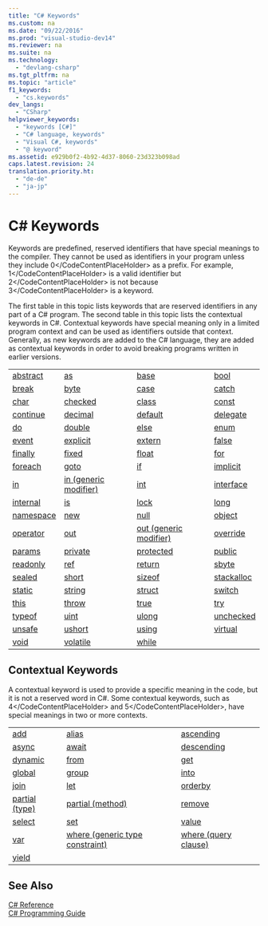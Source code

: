 ```yaml
---
title: "C# Keywords"
ms.custom: na
ms.date: "09/22/2016"
ms.prod: "visual-studio-dev14"
ms.reviewer: na
ms.suite: na
ms.technology: 
  - "devlang-csharp"
ms.tgt_pltfrm: na
ms.topic: "article"
f1_keywords: 
  - "cs.keywords"
dev_langs: 
  - "CSharp"
helpviewer_keywords: 
  - "keywords [C#]"
  - "C# language, keywords"
  - "Visual C#, keywords"
  - "@ keyword"
ms.assetid: e929b0f2-4b92-4d37-8060-23d323b098ad
caps.latest.revision: 24
translation.priority.ht: 
  - "de-de"
  - "ja-jp"
---
```

# C# Keywords
Keywords are predefined, reserved identifiers that have special meanings to the compiler. They cannot be used as identifiers in your program unless they include <CodeContentPlaceHolder>0\</CodeContentPlaceHolder> as a prefix. For example, <CodeContentPlaceHolder>1\</CodeContentPlaceHolder> is a valid identifier but <CodeContentPlaceHolder>2\</CodeContentPlaceHolder> is not because <CodeContentPlaceHolder>3\</CodeContentPlaceHolder> is a keyword.  
  
 The first table in this topic lists keywords that are reserved identifiers in any part of a C# program. The second table in this topic lists the contextual keywords in C#. Contextual keywords have special meaning only in a limited program context and can be used as identifiers outside that context. Generally, as new keywords are added to the C# language, they are added as contextual keywords in order to avoid breaking programs written in earlier versions.  
  
|||||  
|-|-|-|-|  
|[abstract](../vs140/abstract--csharp-reference-.md)|[as](../vs140/as--csharp-reference-.md)|[base](../vs140/base--csharp-reference-.md)|[bool](../vs140/bool--csharp-reference-.md)|  
|[break](../vs140/break--csharp-reference-.md)|[byte](../vs140/byte--csharp-reference-.md)|[case](../vs140/switch--csharp-reference-.md)|[catch](../vs140/try-catch--csharp-reference-.md)|  
|[char](../vs140/char--csharp-reference-.md)|[checked](../vs140/checked--csharp-reference-.md)|[class](../vs140/class--csharp-reference-.md)|[const](../vs140/const--csharp-reference-.md)|  
|[continue](../vs140/continue--csharp-reference-.md)|[decimal](../vs140/decimal--csharp-reference-.md)|[default](../vs140/default--csharp-reference-.md)|[delegate](../vs140/delegate--csharp-reference-.md)|  
|[do](../vs140/do--csharp-reference-.md)|[double](../vs140/double--csharp-reference-.md)|[else](../vs140/if-else--csharp-reference-.md)|[enum](../vs140/enum--csharp-reference-.md)|  
|[event](../vs140/event--csharp-reference-.md)|[explicit](../vs140/explicit--csharp-reference-.md)|[extern](../vs140/extern--csharp-reference-.md)|[false](../vs140/false--csharp-reference-.md)|  
|[finally](../vs140/try-finally--csharp-reference-.md)|[fixed](../vs140/fixed-statement--csharp-reference-.md)|[float](../vs140/float--csharp-reference-.md)|[for](../vs140/for--csharp-reference-.md)|  
|[foreach](../vs140/foreach--in--csharp-reference-.md)|[goto](../vs140/goto--csharp-reference-.md)|[if](../vs140/if-else--csharp-reference-.md)|[implicit](../vs140/implicit--csharp-reference-.md)|  
|[in](../vs140/foreach--in--csharp-reference-.md)|[in (generic modifier)](../vs140/in--generic-modifier---csharp-reference-.md)|[int](../vs140/int--csharp-reference-.md)|[interface](../vs140/interface--csharp-reference-.md)|  
|[internal](../vs140/internal--csharp-reference-.md)|[is](../vs140/is--csharp-reference-.md)|[lock](../vs140/lock-statement--csharp-reference-.md)|[long](../vs140/long--csharp-reference-.md)|  
|[namespace](../vs140/namespace--csharp-reference-.md)|[new](../vs140/new--csharp-reference-.md)|[null](../vs140/null--csharp-reference-.md)|[object](../vs140/object--csharp-reference-.md)|  
|[operator](../vs140/operator--csharp-reference-2.md)|[out](../vs140/out--csharp-reference-.md)|[out (generic modifier)](../vs140/out--generic-modifier---csharp-reference-.md)|[override](../vs140/override--csharp-reference-.md)|  
|[params](../vs140/params--csharp-reference-.md)|[private](../vs140/private--csharp-reference-.md)|[protected](../vs140/protected--csharp-reference-.md)|[public](../vs140/public--csharp-reference-.md)|  
|[readonly](../vs140/readonly--csharp-reference-.md)|[ref](../vs140/ref--csharp-reference-.md)|[return](../vs140/return--csharp-reference-.md)|[sbyte](../vs140/sbyte--csharp-reference-.md)|  
|[sealed](../vs140/sealed--csharp-reference-.md)|[short](../vs140/short--csharp-reference-.md)|[sizeof](../vs140/sizeof--csharp-reference-.md)|[stackalloc](../vs140/stackalloc--csharp-reference-.md)|  
|[static](../vs140/static--csharp-reference-.md)|[string](../vs140/string--csharp-reference-.md)|[struct](../vs140/struct--csharp-reference-.md)|[switch](../vs140/switch--csharp-reference-.md)|  
|[this](../vs140/this--csharp-reference-.md)|[throw](../vs140/throw--csharp-reference-.md)|[true](../vs140/true--csharp-reference-.md)|[try](../vs140/try-catch--csharp-reference-.md)|  
|[typeof](../vs140/typeof--csharp-reference-.md)|[uint](../vs140/uint--csharp-reference-.md)|[ulong](../vs140/ulong--csharp-reference-.md)|[unchecked](../vs140/unchecked--csharp-reference-.md)|  
|[unsafe](../vs140/unsafe--csharp-reference-.md)|[ushort](../vs140/ushort--csharp-reference-.md)|[using](../vs140/using--csharp-reference-.md)|[virtual](../vs140/virtual--csharp-reference-.md)|  
|[void](../vs140/void--csharp-reference-.md)|[volatile](../vs140/volatile--csharp-reference-.md)|[while](../vs140/while--csharp-reference-.md)||  
  
## Contextual Keywords  
 A contextual keyword is used to provide a specific meaning in the code, but it is not a reserved word in C#. Some contextual keywords, such as <CodeContentPlaceHolder>4\</CodeContentPlaceHolder> and <CodeContentPlaceHolder>5\</CodeContentPlaceHolder>, have special meanings in two or more contexts.  
  
||||  
|-|-|-|  
|[add](../vs140/add--csharp-reference-.md)|[alias](../vs140/extern-alias--csharp-reference-.md)|[ascending](../vs140/ascending--csharp-reference-.md)|  
|[async](../vs140/async--csharp-reference-.md)|[await](../vs140/await--csharp-reference-.md)|[descending](../vs140/descending--csharp-reference-.md)|  
|[dynamic](../vs140/dynamic--csharp-reference-.md)|[from](../vs140/from-clause--csharp-reference-.md)|[get](../vs140/get--csharp-reference-.md)|  
|[global](../vs140/global--csharp-reference-.md)|[group](../vs140/group-clause--csharp-reference-.md)|[into](../vs140/into--csharp-reference-.md)|  
|[join](../vs140/join-clause--csharp-reference-.md)|[let](../vs140/let-clause--csharp-reference-.md)|[orderby](../vs140/orderby-clause--csharp-reference-.md)|  
|[partial (type)](../vs140/partial--type---csharp-reference-.md)|[partial (method)](../vs140/partial--method---csharp-reference-.md)|[remove](../vs140/remove--csharp-reference-.md)|  
|[select](../vs140/select-clause--csharp-reference-.md)|[set](../vs140/set--csharp-reference-.md)|[value](../vs140/value--csharp-reference-.md)|  
|[var](../vs140/var--csharp-reference-.md)|[where (generic type constraint)](../vs140/where--generic-type-constraint---csharp-reference-.md)|[where (query clause)](../vs140/where-clause--csharp-reference-.md)|  
|[yield](../vs140/yield--csharp-reference-.md)||  
  
## See Also  
 [C# Reference](../vs140/csharp-reference.md)   
 [C# Programming Guide](../vs140/csharp-programming-guide.md)